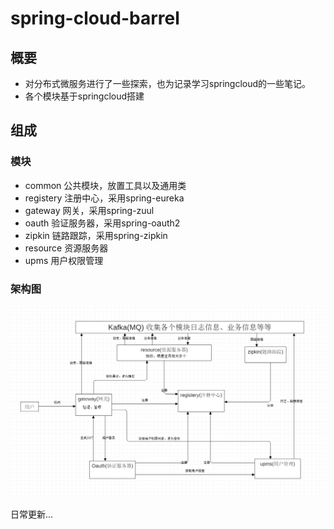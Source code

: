 # spring-cloud-barrel
## 概要
- 对分布式微服务进行了一些探索，也为记录学习springcloud的一些笔记。
- 各个模块基于springcloud搭建


## 组成
### 模块
- common 公共模块，放置工具以及通用类
- registery 注册中心，采用spring-eureka
- gateway 网关，采用spring-zuul
- oauth 验证服务器，采用spring-oauth2
- zipkin 链路跟踪，采用spring-zipkin
- resource 资源服务器
- upms 用户权限管理

### 架构图
![架构图](doc/pic/架构图.png)

日常更新...










